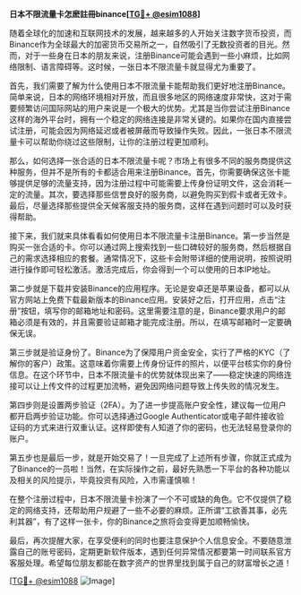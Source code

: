 **日本不限流量卡怎麽註冊binance[[TG💪+ @esim1088](https://t.me/s/esim1088)]**

随着全球化的加速和互联网技术的发展，越来越多的人开始关注数字货币投资，而Binance作为全球最大的加密货币交易所之一，自然吸引了无数投资者的目光。然而，对于一些身在日本的朋友来说，注册Binance可能会遇到一些小麻烦，比如网络限制、语言障碍等。这时候，一张日本不限流量卡就显得尤为重要了。

首先，我们需要了解为什么使用日本不限流量卡能帮助我们更好地注册Binance。简单来说，日本的网络环境相对开放，而且很多地区的网络速度非常快，这对于需要频繁访问国际网站的用户来说是一个极大的优势。尤其是当你尝试注册Binance这样的海外平台时，拥有一个稳定的网络连接是非常关键的。如果你在国内直接尝试注册，可能会因为网络延迟或者被屏蔽而导致操作失败。因此，一张日本不限流量卡可以帮助你绕过这些限制，让你的注册过程更加顺利。

那么，如何选择一张合适的日本不限流量卡呢？市场上有很多不同的服务商提供这种服务，但并不是所有的卡都适合用来注册Binance。首先，你需要确保这张卡能够提供足够的流量支持，因为注册过程中可能需要上传身份证明文件，这会消耗一定的流量。其次，要选择那些信誉良好的服务商，以避免购买到假卡或者无效卡。最后，尽量选择那些提供全天候客服支持的服务商，这样在遇到问题时可以及时获得帮助。

接下来，我们就来具体看看如何使用日本不限流量卡注册Binance。第一步当然是购买一张合适的卡。你可以通过网上搜索找到一些口碑较好的服务商，然后根据自己的需求选择相应的套餐。通常情况下，这些卡会附带详细的使用说明，按照说明进行操作即可轻松激活。激活完成后，你会得到一个可以使用的日本IP地址。

第二步就是下载并安装Binance的应用程序。无论是安卓还是苹果设备，都可以从官方网站上免费下载最新版本的Binance应用。安装好之后，打开应用，点击“注册”按钮，填写你的邮箱地址和密码。这里需要注意的是，Binance要求用户的邮箱必须是有效的，并且需要验证邮箱才能完成注册。所以，在填写邮箱时一定要确保无误。

第三步就是验证身份了。Binance为了保障用户资金安全，实行了严格的KYC（了解你的客户）政策。这意味着你需要上传身份证件的照片，以便平台核实你的身份信息。在这个环节中，日本不限流量卡的优势就体现出来了——稳定快速的网络连接可以让上传文件的过程更加流畅，避免因网络问题导致上传失败的情况发生。

第四步则是设置两步验证（2FA）。为了进一步提高账户安全性，建议每一位用户都开启两步验证功能。你可以选择通过Google Authenticator或电子邮件接收验证码的方式来进行双重认证。这样即使有人知道了你的密码，也无法轻易登录你的账户。

第五步也是最后一步，就是开始交易了！一旦完成了上述所有步骤，你就正式成为了Binance的一员啦！当然，在实际操作之前，最好先熟悉一下平台的各种功能以及相关的风险提示，毕竟投资有风险，入市需谨慎嘛！

在整个注册过程中，日本不限流量卡扮演了一个不可或缺的角色。它不仅提供了稳定的网络支持，还帮助用户规避了一些不必要的麻烦。正所谓“工欲善其事，必先利其器”，有了这样一张卡，你的Binance之旅将会变得更加顺畅愉快。

最后，再次提醒大家，在享受便利的同时也要注意保护个人信息安全。不要随意泄露自己的账号密码，定期更新软件版本，遇到任何异常情况都要第一时间联系官方客服处理。希望每位朋友都能在数字资产的世界里找到属于自己的财富增长之道！

[[TG💪+ @esim1088](https://t.me/s/esim1088) ![Image](https://i.postimg.cc/4NQfJmqS/Snipaste-2025-05-13-00-14-12.png)]
